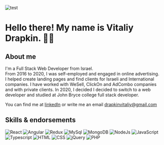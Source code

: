 ![test](https://cdn1.savepice.ru/uploads/2021/2/25/863a353f4e4cca97f76cf3ee9e6d66e1-full.jpg)

# Hello there! My name is Vitaliy Drapkin. 👋🤓

## About me

I'm a Full Stack Web Developer from Israel. <br>
From 2016 to 2020, I was self-employed and engaged in online advertising. <br> I helped create landing pages and find clients for Israeli and International companies. I have worked with WeSell, ClickOn and AdCombo companies and with private clients. In 2020, I decided I decided to switch to a web developer and studied at John Bryce college full stack developer.

You can find me at [linkedIn](https://www.linkedin.com/in/vitaliy-drapkin-3234b0207/) or write me an email drapkinvitaliy@gmail.com

## Skills & endorsements

![React](https://img.shields.io/badge/-React-<COLOR>?logo=React&color=000)
![Angular](https://img.shields.io/badge/-Angular-<COLOR>?logo=Angular&color=000)
![Redux](https://img.shields.io/badge/-Redux-<COLOR>?logo=Redux&color=000)
![MySql](https://img.shields.io/badge/-MySql-<COLOR>?logo=MySql&color=000)
![MongoDB](https://img.shields.io/badge/-MongoDB-<COLOR>?logo=MongoDB&color=000)
![NodeJs](https://img.shields.io/badge/-NodeJs-<COLOR>?logo=NodeJS&color=000)
![JavaScript](https://img.shields.io/badge/-JavaScript-<COLOR>?logo=javascript&color=000)
![Typescript](https://img.shields.io/badge/-TypeScript-<COLOR>?logo=TypeScript&color=000)
![HTML](https://img.shields.io/badge/-HTML-<COLOR>?logo=HTML&color=000)
![CSS](https://img.shields.io/badge/-CSS-<COLOR>?logo=CSS&color=000)
![jQuery](https://img.shields.io/badge/-jQuery-<COLOR>?logo=jquery&color=000)
![PHP](https://img.shields.io/badge/-PHP-<COLOR>?logo=PHP&color=000)
